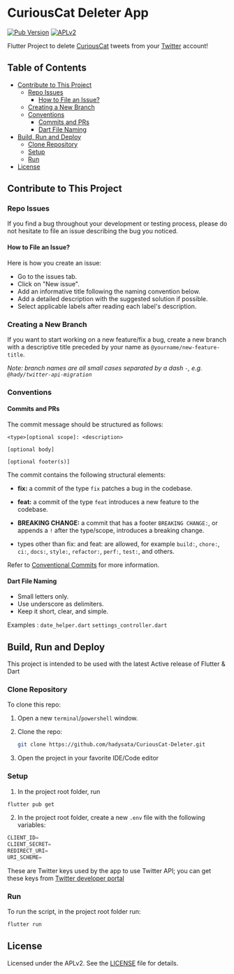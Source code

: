 # CuriousCat Deleter App

[![Pub Version](https://img.shields.io/pub/v/badges?color=blueviolet)](https://pub.dev/packages/badges)
[![APLv2][license-badge]][license]


Flutter Project to delete [CuriousCat] tweets from your [Twitter] account!


## Table of Contents
- [Contribute to This Project](#contribute-to-this-project)
  * [Repo Issues](#repo-issues)
    + [How to File an Issue?](#how-to-file-an-issue-)
  * [Creating a New Branch](#creating-a-new-branch)
  * [Conventions](#conventions)
    + [Commits and PRs](#commits-and-prs)
    + [Dart File Naming](#dart-file-naming)
- [Build, Run and Deploy](#build-run-and-deploy)
  * [Clone Repository](#clone-repository)
  * [Setup](#setup)
  * [Run](#run)
- [License](#license)


## Contribute to This Project

### Repo Issues

If you find a bug throughout your development or testing process, please do not hesitate to file an issue describing the bug you noticed.

#### How to File an Issue?

Here is how you create an issue:

- Go to the issues tab.
- Click on "New issue".
- Add an informative title following the naming convention below.
- Add a detailed description with the suggested solution if possible.
- Select applicable labels after reading each label's description.

### Creating a New Branch

If you want to start working on a new feature/fix a bug, create a new branch with a descriptive title preceded by your name as `@yourname/new-feature-title`.

_Note: branch names are all small cases separated by a dash `-`, e.g. `@hady/twitter-api-migration`_

### Conventions

#### Commits and PRs

The commit message should be structured as follows:

```
<type>[optional scope]: <description>

[optional body]

[optional footer(s)]
```

The commit contains the following structural elements:

- **fix:** a commit of the type `fix` patches a bug in the codebase.

- **feat:** a commit of the type `feat` introduces a new feature to the codebase.

- **BREAKING CHANGE:** a commit that has a footer `BREAKING CHANGE:`, or appends a `!` after the type/scope, introduces a breaking change.

- types other than fix: and feat: are allowed, for example `build:`, `chore:`, `ci:`, `docs:`, `style:`, `refactor:`, `perf:`, `test:`, and others.

Refer to [Conventional Commits](https://www.conventionalcommits.org/en/v1.0.0/) for more information.

#### Dart File Naming

- Small letters only.
- Use underscore as delimiters.
- Keep it short, clear, and simple.

Examples :
`date_helper.dart`
`settings_controller.dart`

## Build, Run and Deploy

This project is intended to be used with the latest Active release of Flutter & Dart

### Clone Repository

To clone this repo:

1. Open a new `terminal`/`powershell` window.
2. Clone the repo:
   ```bash
   git clone https://github.com/hadysata/CuriousCat-Deleter.git
   ```
   
3. Open the project in your favorite IDE/Code editor

### Setup

1. In the project root folder, run 
```bash
flutter pub get
```

2. In the project root folder, create a new `.env` file with the following variables:

```Dart
CLIENT_ID=
CLIENT_SECRET=
REDIRECT_URI=
URI_SCHEME=
```

These are Twitter keys used by the app to use Twitter API; you can get these keys from [Twitter developer portal](https://developer.twitter.com/en/portal/)

### Run
To run the script, in the project root folder run:

```bash
flutter run
```

## License

Licensed under the APLv2. See the [LICENSE] file for details.


[license-badge]: https://img.shields.io/badge/license-APLv2-blue.svg
[LICENSE]: https://github.com/hadysata/CuriousCat-Deleter/blob/main/LICENSE

[CuriousCat]: https://curiouscat.live/
[Twitter]: https://twitter.com/
